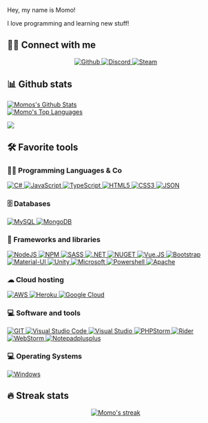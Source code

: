 Hey, my name is Momo!

I love programming and learning new stuff!

<!-- MORE https://github.com/alexandresanlim/Badges4-README.md-Profile -->

## 🙋‍♂️ Connect with me

<!-- Badges template - https://github.com/badges/shields -->
<p align="center">
    <a href="https://github.com/EinfachnurMomo">
        <img alt="Github"
             src="https://img.shields.io/badge/GitHub-100000?style=for-the-badge&logo=github&logoColor=white">
    </a>
    <a href="">
        <img alt="Discord"
             src="https://img.shields.io/badge/Discord-7289DA?style=for-the-badge&logo=discord&logoColor=white">
    </a>
    <a href="https://steamcommunity.com/id/nur_momo/">
        <img alt="Steam"
             src="https://img.shields.io/badge/Steam-000000?style=for-the-badge&logo=steam&logoColor=white">
    </a>
</p>

## 📊 Github stats

<p>
    <a align="center" href="https://github-readme-stats.vercel.app/api?username=EinfachnurMomo&show_icons=true&count_private=true&theme=react&hide_border=true&bg_color=1F222E&title_color=F85D7F&icon_color=F8D866"><img alt="Momos's Github Stats"
                    src="https://github-readme-stats.vercel.app/api?username=EinfachnurMomo&show_icons=true&count_private=true&theme=react&hide_border=true&bg_color=1F222E&title_color=F85D7F&icon_color=F8D866" />
    </a><br>
    <a align="center" href="https://github-readme-stats.vercel.app/api/top-langs/?username=EinfachnurMomo&langs_count=8&layout=compact&theme=react&hide_border=true&bg_color=1F222E&title_color=F85D7F&icon_color=F8D866">
    <img alt="Momo's Top Languages" src="https://github-readme-stats.vercel.app/api/top-langs/?username=EinfachnurMomo&langs_count=8&layout=compact&theme=react&hide_border=true&bg_color=1F222E&title_color=F85D7F&icon_color=F8D866" />
    </a>
</p>

<p>
  <a align="center" href="#">
    <img src="https://github-profile-trophy.vercel.app/?username=EinfachnurMomo&theme=monokai&column=8&no-frame=true&no-bg=true">
  </a>
</p>

## 🛠️ Favorite tools

### 👨‍💻 Programming Languages & Co

<p>
  <a href="#">
          <img alt="C#"
             src="https://img.shields.io/badge/C%23-239120?style=for-the-badge&logo=c-sharp&logoColor=white" />
	</a>
  <a href="#">
          <img alt="JavaScript"
             src="https://img.shields.io/badge/JavaScript-323330?style=for-the-badge&logo=javascript&logoColor=F7DF1E" />
	</a>
  <a href="#">
  	  <img alt="TypeScript"
     	     src="https://img.shields.io/badge/TypeScript-007ACC?style=for-the-badge&logo=typescript&logoColor=white" />
  	</a>
  <a href="#">
          <img alt="HTML5"
             src="https://img.shields.io/badge/HTML5-E34F26?style=for-the-badge&logo=html5&logoColor=white" />
	</a>
  <a href="#">
          <img alt="CSS3"
             src="https://img.shields.io/badge/CSS3-1572B6?style=for-the-badge&logo=css3&logoColor=white" />
	</a>
  <a href="#">
          <img alt="JSON"
             src="https://img.shields.io/badge/json-5E5C5C?style=for-the-badge&logo=json&logoColor=white" />
	</a>
</p>

### 🗄️ Databases

<p>
  <a href="#">
          <img alt="MySQL"
             src="https://img.shields.io/badge/MySQL-005C84?style=for-the-badge&logo=mysql&logoColor=white" />
	</a>
  <a href="#">
          <img alt="MongoDB"
             src="https://img.shields.io/badge/MongoDB-white?style=for-the-badge&logo=mongodb&logoColor=4EA94B" />
	</a>
</p>

### 🧰 Frameworks and libraries

<p>
  <a href="#">
    <img alt="NodeJS" src="https://img.shields.io/badge/Node.js-339933?style=for-the-badge&logo=nodedotjs&logoColor=white"/>
	</a>
  <a href="#">
    <img alt="NPM" src="https://img.shields.io/badge/npm-CB3837?style=for-the-badge&logo=npm&logoColor=white"/>
	</a>
  <a href="#">
    <img alt="SASS" src="https://img.shields.io/badge/Sass-CC6699?style=for-the-badge&logo=sass&logoColor=white"/>
	</a>
  <a href="#">
    <img alt=".NET" src="https://img.shields.io/badge/.NET-512BD4?style=for-the-badge&logo=dotnet&logoColor=white"/>
	</a>
  <a href="#">
    <img alt="NUGET" src="https://img.shields.io/badge/NuGet-004880?style=for-the-badge&logo=nuget&logoColor=white"/>
	</a>
  <a href="#">
    <img alt="Vue.JS" src="https://img.shields.io/badge/Vue.js-35495E?style=for-the-badge&logo=vuedotjs&logoColor=4FC08D"/>
	</a>
  <a href="#">
    <img alt="Bootstrap" src="https://img.shields.io/badge/Bootstrap-563D7C?style=for-the-badge&logo=bootstrap&logoColor=white"/>
	</a>
  <a href="#">
    <img alt="Material-UI" src="https://img.shields.io/badge/Material--UI-0081CB?style=for-the-badge&logo=material-ui&logoColor=white"/>
	</a>
  <a href="#">
    <img alt="Unity" src="https://img.shields.io/badge/Unity-100000?style=for-the-badge&logo=unity&logoColor=white"/>
	</a>
  <a href="#">
    <img alt="Microsoft" src="https://img.shields.io/badge/Microsoft-666666?style=for-the-badge&logo=microsoft&logoColor=white"/>
	</a>
  <a href="#">
    <img alt="Powershell" src="https://img.shields.io/badge/PowerShell-5391FE?style=for-the-badge&logo=PowerShell&logoColor=white"/>
	</a>
  <a href="#">
    <img alt="Apache" src="https://img.shields.io/badge/Apache-D22128?style=for-the-badge&logo=Apache&logoColor=white"/>
	</a>
</p>

### ☁ Cloud hosting

<p>
    <a href="#">
        <img alt="AWS"
             src="https://img.shields.io/badge/Amazon_AWS-232F3E?style=for-the-badge&logo=amazon-aws&logoColor=white"/>
    </a>
    <a href="#">
        <img alt="Heroku"
             src="https://img.shields.io/badge/heroku-%23430098.svg?style=for-the-badge&logo=heroku&logoColor=white"/>
    </a>
    <a href="#">
        <img alt="Google Cloud"
             src="https://img.shields.io/badge/Google_Cloud-4285F4?style=for-the-badge&logo=google-cloud&logoColor=white">
    </a>
</p>

### 💻 Software and tools

<p>
    <a href="#">
        <img alt="GIT"
             src="https://img.shields.io/badge/Git-F05032?style=for-the-badge&logo=git&logoColor=white">
    </a>
    <a href="#">
        <img alt="Visual Studio Code"
             src="https://img.shields.io/badge/Visual_Studio_Code-0078D4?style=for-the-badge&logo=visual%20studio%20code&logoColor=white">
    </a>
    <a href="#">
	<img alt="Visual Studio"
	     src="https://img.shields.io/badge/Visual_Studio-5C2D91?style=for-the-badge&logo=visual%20studio&logoColor=white">
    </a>
    <a href="#">
	<img alt="PHPStorm"
	     src="http://img.shields.io/badge/-PHPStorm-181717?style=for-the-badge&logo=phpstorm&logoColor=white">
    </a>
    <a href="#">
	<img alt="Rider"
	     src="https://img.shields.io/badge/Rider-000000?style=for-the-badge&logo=Rider&logoColor=white">
    </a>
    <a href="#">
	<img alt="WebStorm"
	     src="https://img.shields.io/badge/WebStorm-000000?style=for-the-badge&logo=WebStorm&logoColor=white">
    </a>
    <a href="#">
	<img alt="Notepadplusplus"
	     src="https://img.shields.io/badge/Notepad++-90E59A.svg?style=for-the-badge&logo=notepad%2B%2B&logoColor=black">
    </a>
</p>

### 💻 Operating Systems

<p>
    <a href="#"><img alt="Windows"
                     src="https://img.shields.io/badge/Windows-0078D6?style=for-the-badge&logo=windows&logoColor=white">
    </a>
</p>

## 🔥 Streak stats

<!-- GitHub Readme Streak Stats - https://github.com/EinfachnurMomo/github-readme-streak-stats -->
<p align="center">
  <a href="#">
    <img title="🔥 Streak stats" alt="Momo's streak" src="https://github-readme-streak-stats.herokuapp.com/?user=EinfachnurMomo&theme=monokai-metallian&hide_border=true"/>
  </a>
</p>
